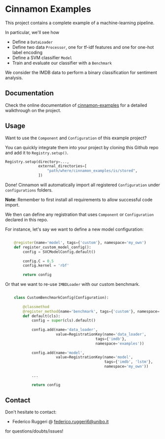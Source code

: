 # Cinnamon Examples

This project contains a complete example of a machine-learning pipeline.

In particular, we'll see how

- Define a ``DataLoader``
- Define two data ``Processor``, one for tf-idf features and one for one-hot label encoding
- Define a SVM classifier ``Model``
- Train and evaluate our classifier with a ``Benchmark``

We consider the IMDB data to perform a binary classification for sentiment analysis.

## Documentation

Check the online documentation of [cinnamon-examples](https://nlp-unibo.github.io/cinnamon_examples) for a detailed walkthrough on the project.

## Usage

Want to use the ``Component`` and ``Configuration`` of this example project?

You can quickly integrate them into your project by cloning this Github repo and add it to ``Registry.setup()``.
```python
Registry.setup(directory=...,
               external_directories=[
                   "path/where/cinnamon_examples/is/stored",
               ])
```

Done! Cinnamon will automatically import all registered ``Configuration`` under `configurations` folders.

**Note**: Remember to first install all requirements to allow successful code import.

We then can define any registration that uses ``Component`` or ``Configuration`` declared in this repo.

For instance, let's say we want to define a new model configuration:

```python

    @register(name='model', tags={'custom'}, namespace='my_own')
    def register_custom_model_config():
        config = SVCModelConfig.default()
        
        config.C = 0.5
        config.kernel = 'rbf'
        
        return config

```

Or that we want to re-use ``IMBDLoader`` with our custom benchmark.

```python

    class CustomBenchmarkConfig(Configuration):
    
        @classmethod
        @register_method(name='benchmark', tags={'custom'}, namespace='my_own')
        def default(cls):
            config = super(cls).default()
            
            config.add(name='data_loader',
                       value=RegistrationKey(name='data_loader',
                                         tags={'imdb'},
                                         namespace='examples'))
            
            config.add(name='model',
                       value=RegistrationKey(name='model',
                                             tags={'imdb', 'lstm'},
                                             namespace='my_own'))
            
            ...
        
            return config

```

## Contact

Don't hesitate to contact:
- Federico Ruggeri @ [federico.ruggeri6@unibo.it](https://www.unibo.it/sitoweb/federico.ruggeri6/en)

for questions/doubts/issues!